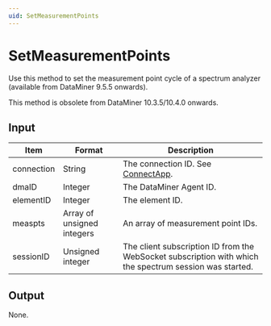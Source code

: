 ```yaml
---
uid: SetMeasurementPoints
---
```


# SetMeasurementPoints

Use this method to set the measurement point cycle of a spectrum analyzer (available from DataMiner 9.5.5 onwards).

This method is obsolete from DataMiner 10.3.5/10.4.0 onwards. <!-- RN 36364 -->

## Input

| Item | Format | Description |
|--|--|--|
| connection | String | The connection ID. See [ConnectApp](xref:ConnectApp). |
| dmaID | Integer | The DataMiner Agent ID. |
| elementID | Integer | The element ID. |
| measpts | Array of unsigned integers | An array of measurement point IDs. |
| sessionID | Unsigned integer | The client subscription ID from the WebSocket subscription with which the spectrum session was started. |

## Output

None.
